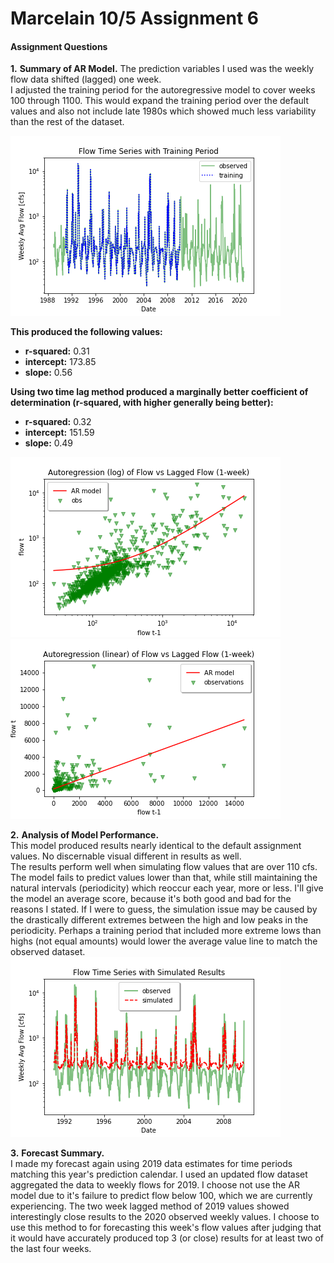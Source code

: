 # Marcelain 10/5 Assignment 6



#### Assignment Questions

__1.__ **Summary of AR Model.**
The prediction variables I used was the weekly flow data shifted (lagged) one week.  
I adjusted the training period for the autoregressive model to cover weeks 100 through 1100.  This would expand the
training period over the default values and also not include late 1980s which showed much less variability than the
rest of the dataset.

![](assets/marcelain_HW6-1ab99be2.png)

**This produced the following values:**
- **r-squared:**   0.31
- **intercept:** 173.85
- **slope:**       0.56

**Using two time lag method produced a marginally better coefficient of determination (r-squared, with higher generally being better):**
- **r-squared:**   0.32
- **intercept:** 151.59
- **slope:**       0.49

![](assets/marcelain_HW6-cd07cc30.png)
![](assets/marcelain_HW6-9222e361.png)


__2.__ **Analysis of Model Performance.**  
This model produced results nearly identical to the default assignment values.  No discernable visual different in results as well.  
The results perform well when simulating flow values that are over 110 cfs.  The model fails to predict values lower than that, while
still maintaining the natural intervals (periodicity) which reoccur each year, more or less.  I'll give the model an average score,
because it's both good and bad for the reasons I stated.  If I were to guess, the simulation issue may be caused by the drastically
different extremes between the high and low peaks in the periodicity.  Perhaps a training period that included more extreme lows than
highs (not equal amounts) would lower the average value line to match the observed dataset.
![](assets/marcelain_HW6-0b5e67da.png)


__3.__ **Forecast Summary.**  
I made my forecast again using 2019 data estimates for time periods matching this year's prediction calendar. I used an updated flow dataset
aggregated the data to weekly flows for 2019.  I choose not use the AR model due to it's failure to predict flow below 100, which we are
currently experiencing.  The two week lagged method of 2019 values showed interestingly close results to the 2020 observed weekly values.  I
choose to use this method to for forecasting this week's flow values after judging that it would have accurately produced top 3 (or close)
results for at least two of the last four weeks.
